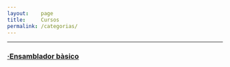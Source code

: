```yaml
---
layout:    page
title:     Cursos
permalink: /categorias/
---
```


----------------
### [·Ensamblador bàsico](http://127.0.0.1:4000/2015/05/03/styles-for-vida/)
